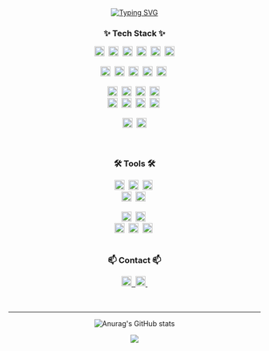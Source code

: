 <!--타이틀-->
<div align="center">
<a href="#"><img src="https://readme-typing-svg.demolab.com?font=JetBrains+Mono&pause=1000&color=23AA99&center=true&vCenter=true&width=435&lines=GAMZA's+GITHUB;WELCOME!" alt="Typing SVG" /></a>
<br>

<!--내용 부분-->
<h3 align="center">✨ Tech Stack ✨</h3>
<div align="center">
  <!--언어 -->
  <img src="https://img.shields.io/badge/java-%23ED8B00.svg?style=for-the-badge&logo=openjdk&logoColor=white" height=20px/>&nbsp
  <img src="https://img.shields.io/badge/javascript-F7DF1E.svg?style=for-the-badge&logo=javascript&logoColor=20232a" height=20px/>&nbsp
  <img src="https://img.shields.io/badge/html5-E34F26.svg?style=for-the-badge&logo=html5&logoColor=white" height=20px/>&nbsp
  <img src="https://img.shields.io/badge/css3-1572B6.svg?style=for-the-badge&logo=css3&logoColor=white" height=20px/>&nbsp
  <img src="https://img.shields.io/badge/python-3670A0?style=for-the-badge&logo=python&logoColor=ffdd54" height=20px/>&nbsp
  <img src="https://img.shields.io/badge/MySQL-00000F?style=for-the-badge&logo=mysql&logoColor=white"height=20px/>
</div>

<br>
<!-- 프레임워크&라이브러리 -->
<div align="center">
  <img src="https://img.shields.io/badge/bootstrap-%238511FA.svg?style=for-the-badge&logo=bootstrap&logoColor=white" height=20px/>&nbsp
  <img src="https://img.shields.io/badge/NPM-%23CB3837.svg?style=for-the-badge&logo=npm&logoColor=white" height=20px/>&nbsp
  <img src="https://img.shields.io/badge/node.js-6DA55F?style=for-the-badge&logo=node.js&logoColor=white" height=20px/>&nbsp
  <img src="https://img.shields.io/badge/spring-%236DB33F.svg?style=for-the-badge&logo=spring&logoColor=white" height=20px/>&nbsp
  <img src="https://img.shields.io/badge/vuejs-%2335495e.svg?style=for-the-badge&logo=vuedotjs&logoColor=%234FC08D" height=20px/>&nbsp
</div>
<br>
<div align="center">
  <img src="https://img.shields.io/badge/Anaconda-%2344A833.svg?style=for-the-badge&logo=anaconda&logoColor=white" height=20px/>&nbsp
  <img src="https://img.shields.io/badge/pandas-150458.svg?style=for-the-badge&logo=pandas&logoColor=white" height=20px/>&nbsp
  <img src="https://img.shields.io/badge/numpy-4d77cf.svg?style=for-the-badge&logo=numpy&logoColor=white" height=20px/>&nbsp
  <img src="https://img.shields.io/badge/Matplotlib-11557c.svg?style=for-the-badge&logo=Matplotlib&logoColor=white" height=20px/>&nbsp
  <br>
<!-- ML/DL   -->
  <img src="https://img.shields.io/badge/Keras-%23D00000.svg?style=for-the-badge&logo=Keras&logoColor=white" height=20px/>&nbsp
  <img src="https://img.shields.io/badge/PyTorch-%23EE4C2C.svg?style=for-the-badge&logo=PyTorch&logoColor=white" height=20px/>&nbsp
  <img src="https://img.shields.io/badge/scikit--learn-%23F7931E.svg?style=for-the-badge&logo=scikit-learn&logoColor=white" height=20px/>&nbsp
  <img src="https://img.shields.io/badge/TensorFlow-%23FF6F00.svg?style=for-the-badge&logo=TensorFlow&logoColor=white" height=20px/>&nbsp
</div>
<br>
<div align="center">
  <img src="https://img.shields.io/badge/latex-%23008080.svg?style=for-the-badge&logo=latex&logoColor=white" height=20px/>&nbsp
  <img src="https://img.shields.io/badge/markdown-%23000000.svg?style=for-the-badge&logo=markdown&logoColor=white" height=20px/>
</div>
<br>

<br>

<h3 align="center">🛠 Tools 🛠</h3>
<div align="center">
  <img src="https://img.shields.io/badge/git-F05033.svg?style=for-the-badge&logo=git&logoColor=white" height=20px/>&nbsp
  <img src="https://img.shields.io/badge/github-181717.svg?style=for-the-badge&logo=github&logoColor=white" height=20px/>&nbsp
  <img src="https://img.shields.io/badge/Notion-F3F3F3.svg?style=for-the-badge&logo=notion&logoColor=black" height=20px/>&nbsp
</div>

<div align="center">
  <img src="https://img.shields.io/badge/adobe%20photoshop-08253c.svg?style=for-the-badge&logo=adobe%20photoshop&logoColor=37abff" height=20px/>&nbsp
  <img src="https://img.shields.io/badge/figma-F24E1E.svg?style=for-the-badge&logo=figma&logoColor=white" height=20px/>&nbsp
</div>

<br>

<div align="center">
  <img src="https://img.shields.io/badge/VSCode-2C2C32.svg?style=for-the-badge&logo=visual-studio-code&logoColor=22ABF3" height=20px/>&nbsp
  <img src="https://img.shields.io/badge/IntelliJIDEA-000000.svg?style=for-the-badge&logo=intellij-idea&logoColor=white" height=20px/>&nbsp
  <br>
  <img src="https://img.shields.io/badge/jupyter-2C2C32.svg?style=for-the-badge&logo=jupyter&logoColor=F37726" height=20px/>&nbsp
  <img src="https://img.shields.io/badge/Colab-2C2C32.svg?style=for-the-badge&logo=googlecolab&logoColor=F9AB00" height=20px/>&nbsp
  <img src="https://img.shields.io/badge/pycharm-143?style=for-the-badge&logo=pycharm&logoColor=black&color=black&labelColor=green" height=20px/>&nbsp
</div>

<br>

<h3 align="center">📫 Contact 📫</h3>
<div align="center">
  <a href="#">
    <img src="https://img.shields.io/badge/Velog-1EBC8F?style=for-the-badge&logo=velog&logoColor=white" height=20px/>&nbsp
  </a>
  <a href="mailto:ipnsohe@gmail.com">
    <img src="https://img.shields.io/badge/ipnsohe@gmail.com-D14836?style=for-the-badge&logo=gmail&logoColor=white"height=20px/>&nbsp
  </a>
</div>

<br>
<br>

---


![Anurag's GitHub stats](https://github-readme-stats.vercel.app/api?username=S2gamzaS2&show_icons=true&theme=panda&size_weight=10)

![](https://komarev.com/ghpvc/?username=S2gamzaS2&color=23aa99)

